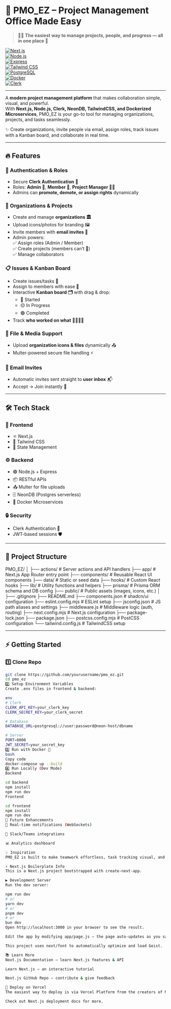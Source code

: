 # 🌟 PMO_EZ – Project Management Office Made Easy  

> 🧑‍💻 **The easiest way to manage projects, people, and progress — all in one place 🚀**  

[![Next.js](https://img.shields.io/badge/Next.js-000000?style=for-the-badge&logo=next.js&logoColor=white)](https://nextjs.org/)  
[![Node.js](https://img.shields.io/badge/Node.js-43853D?style=for-the-badge&logo=node.js&logoColor=white)](https://nodejs.org/)  
[![Express](https://img.shields.io/badge/Express.js-000000?style=for-the-badge&logo=express&logoColor=white)](https://expressjs.com/)  
[![Tailwind CSS](https://img.shields.io/badge/TailwindCSS-06B6D4?style=for-the-badge&logo=tailwindcss&logoColor=white)](https://tailwindcss.com/)  
[![PostgreSQL](https://img.shields.io/badge/Postgres-316192?style=for-the-badge&logo=postgresql&logoColor=white)](https://www.postgresql.org/)  
[![Docker](https://img.shields.io/badge/Docker-2496ED?style=for-the-badge&logo=docker&logoColor=white)](https://www.docker.com/)  
[![Clerk](https://img.shields.io/badge/Clerk-512BF2?style=for-the-badge&logo=clerk&logoColor=white)](https://clerk.com/)  

---

A **modern project management platform** that makes collaboration simple, visual, and powerful.  
With **Next.js, Node.js, Clerk, NeonDB, TailwindCSS, and Dockerized Microservices**, PMO_EZ is your go-to tool for managing organizations, projects, and tasks seamlessly.  

✨ Create organizations, invite people via email, assign roles, track issues with a Kanban board, and collaborate in real time.  

---

## 🔥 Features  

### 🔐 Authentication & Roles  
- Secure **Clerk Authentication** 🔑  
- Roles: **Admin 👑**, **Member 👥**, **Project Manager 🧑‍💼**  
- Admins can **promote, demote, or assign rights** dynamically  

### 🏢 Organizations & Projects  
- Create and manage **organizations 🏛️**  
- Upload icons/photos for branding 🖼️  
- Invite members with **email invites 📧**  
- Admin powers:  
  ✅ Assign roles (Admin / Member)  
  ✅ Create projects (members can’t 🚫)  
  ✅ Manage collaborators  

### 📋 Issues & Kanban Board  
- Create issues/tasks 📝  
- Assign to members with ease 👥  
- Interactive **Kanban board 🗂️** with drag & drop:  
  - 🔴 Started  
  - 🟡 In Progress  
  - 🟢 Completed  
- Track **who worked on what** 👨‍💻👩‍💻  

### 📎 File & Media Support  
- Upload **organization icons & files** dynamically 📤  
- Multer-powered secure file handling ⚡  

### 📧 Email Invites  
- Automatic invites sent straight to **user inbox** 📬  
- Accept → Join instantly 🚀  

---

## 🛠️ Tech Stack  

### 🎨 Frontend  
- ⚛️ Next.js  
- 🎀 Tailwind CSS  
- 🧩 State Management  

### ⚙️ Backend  
- 🟢 Node.js + Express  
- 📦 RESTful APIs  
- 📤 Multer for file uploads  
- 🗄️ NeonDB (Postgres serverless)  
- 🐳 Docker Microservices  

### 🔒 Security  
- Clerk Authentication 🔐  
- JWT-based sessions 🛡️  

---

## 📂 Project Structure  

PMO_EZ/
│
├── actions/ # Server actions and API handlers
├── app/ # Next.js App Router entry point
├── components/ # Reusable React UI components
├── data/ # Static or seed data
├── hooks/ # Custom React hooks
├── lib/ # Utility functions and helpers
├── prisma/ # Prisma ORM schema and DB config
├── public/ # Public assets (images, icons, etc.)
│
├── .gitignore
├── README.md
├── components.json # shadcn/ui configuration
├── eslint.config.mjs # ESLint setup
├── jsconfig.json # JS path aliases and settings
├── middleware.js # Middleware logic (auth, routing)
├── next.config.mjs # Next.js configuration
├── package-lock.json
├── package.json
├── postcss.config.mjs # PostCSS configuration
└── tailwind.config.js # TailwindCSS setup

---

## ⚡ Getting Started  

### 1️⃣ Clone Repo  
```bash
git clone https://github.com/yourusername/pmo_ez.git
cd pmo_ez
2️⃣ Setup Environment Variables
Create .env files in frontend & backend:

env
# Clerk
CLERK_API_KEY=your_clerk_key
CLERK_SECRET_KEY=your_clerk_secret

# Database
DATABASE_URL=postgresql://user:password@neon-host/dbname

# Server
PORT=8000
JWT_SECRET=your_secret_key
3️⃣ Run with Docker 🐳
bash
Copy code
docker-compose up --build
4️⃣ Run Locally (Dev Mode)
Backend

cd backend
npm install
npm run dev
Frontend

cd frontend
npm install
npm run dev
🌱 Future Enhancements
🔔 Real-time notifications (WebSockets)

🤝 Slack/Teams integrations

📊 Analytics dashboard

💡 Inspiration
PMO_EZ is built to make teamwork effortless, task tracking visual, and organization management simple yet powerful ✨

⚡ Next.js Boilerplate Info
This is a Next.js project bootstrapped with create-next-app.

▶️ Development Server
Run the dev server:

npm run dev
# or
yarn dev
# or
pnpm dev
# or
bun dev
Open http://localhost:3000 in your browser to see the result.

Edit the app by modifying app/page.js — the page auto-updates as you save changes ✨.

This project uses next/font to automatically optimize and load Geist.

📚 Learn More
Next.js Documentation — learn Next.js features & API

Learn Next.js — an interactive tutorial

Next.js GitHub Repo — contribute & give feedback

🚀 Deploy on Vercel
The easiest way to deploy is via Vercel Platform from the creators of Next.js.

Check out Next.js deployment docs for more.
